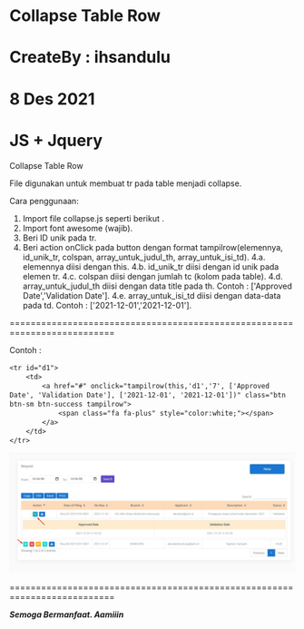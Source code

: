 # Collapse Table Row

# CreateBy : ihsandulu

# 8 Des 2021

# JS + Jquery

Collapse Table Row

File digunakan untuk membuat tr pada table menjadi collapse.

Cara penggunaan:

1. Import file collapse.js seperti berikut <script src="<?= base_url('assets/js/collapse.js'); ?>"></script>.
2. Import font awesome (wajib).
3. Beri ID unik pada tr.
4. Beri action onClick pada button dengan format tampilrow(elemennya, id_unik_tr, colspan, array_untuk_judul_th, array_untuk_isi_td).
   4.a. elemennya diisi dengan this.
   4.b. id_unik_tr diisi dengan id unik pada elemen tr.
   4.c. colspan diisi dengan jumlah tc (kolom pada table).
   4.d. array_untuk_judul_th diisi dengan data title pada th. Contoh : ['Approved Date','Validation Date'].
   4.e. array_untuk_isi_td diisi dengan data-data pada td. Contoh : ['2021-12-01','2021-12-01'].

==========================================================================

Contoh :

    <tr id="d1">
        <td>
            <a href="#" onclick="tampilrow(this,'d1','7', ['Approved Date', 'Validation Date'], ['2021-12-01', '2021-12-01'])" class="btn btn-sm btn-success tampilrow">
                <span class="fa fa-plus" style="color:white;"></span>
            </a>
        </td>
    </tr>

![screenshot](screenshot.jpg)

==========================================================================

**_Semoga Bermanfaat. Aamiiin_**
